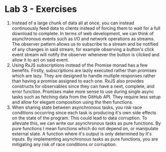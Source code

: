 # Lab 3 - Exercises

1. Instead of a large chunk of data all at once, you can instead continuously feed data to clients instead of forcing them to wait for a full download to complete. In terms of web development, we can think of asynchronous events such as I/O and network operations as streams. The observer pattern allows us to subscribe to a stream and be notified of any changes in said stream, for example observing a button's click event stream will notify the observer whenever the button is clicked and allow it to act on said event.
2. Using RxJS subscriptions instead of the Promise monad has a few benefits. Firstly, subscriptions are lazily executed rather than promises which are lazy. They are designed to handle multiple responses rather than having a promise assigned to each one. RxJS also provides constructs for observables since they can have a next, complete, and error function. Promises make more sense to use during single async tasks such as fetching data from the GitHub API. They require less setup and allow for elegant composition using the then functions. 
3. When sharing state between asynchronous tasks, you risk race conditions occurring since each task is producing it's own side effects on the state of the program. This could lead to data corruption. To alleviate this, we can write our asynchronous tasks as pure functions. By pure functions I mean functions which do not depend on, or manipulate external state. A function where it's output is only determined by it's inputs. By implementing asynchronous tasks as pure functions, you are mitigating any risk of race conditions or corruption.
